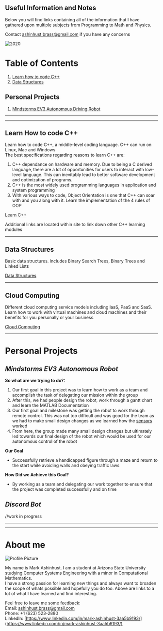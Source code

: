 ## Useful Information and Notes

Below you will find links containing all of the information that I have gathered upon multiple subjects from Programming to Math and Physics. 

Contact ashinhust.brass@gmail.com if you have any concerns

![2020](https://external-content.duckduckgo.com/iu/?u=http%3A%2F%2Fi.huffpost.com%2Fgen%2F1675146%2Fimages%2Fo-BOOKS-facebook.jpg&f=1&nofb=1)

# Table of Contents

1. [Learn how to code C++](https://www.learncpp.markinfo.dev/)
2. [Data Structures](https://www.datastructures.markinfo.dev/)

## Personal Projects

1. [Mindstorms EV3 Autonomous Driving Robot](https://www.mindstorm.markinfo.dev/)

---
---

## Learn How to code C++

Learn how to code C++, a middle-level coding language. C++ can run on Linux, Mac and Windows  
The best specifications regarding reasons to learn C++ are:  

1. C++ dependance on hardware and memory. Due to being a C derived language, there are a lot of opportunities for users to interact with low-level language. This can inevitably lead to better software development and optimization of programs.
2. C++ is the most widely used programming languages in application and system programming  
3. With various ways to code, Object Orientation is one that C++ can soar with and you along with it. Learn the implementation of the 4 rules of OOP

[Learn C++](https://www.learncpp.markinfo.dev/)  

Additional links are located within site to link down other C++ learning modules

---

## Data Structures

Basic data structures. Includes Binary Search Trees, Binary Trees and Linked Lists  

[Data Structures](https://www.datastructures.markinfo.dev/)

---

## Cloud Computing

Different cloud computing service models including IaaS, PaaS and SaaS. Learn how to work with virtual machines and cloud machines and their benefits for you personally or your business.

[Cloud Computing](https://cloud.markinfo.dev/)

---

# Personal Projects

## *Mindstorms EV3 Autonomous Robot*

**So what are we trying to do?:**
1. Our first goal in this project was to learn how to work as a team and accomplish the task of delegating our mission within the group
2. After this, we had people design the robot, work through a gantt chart and learn the MATLAB Documentation
3. Our first goal and milestone was getting the robot to work through remote control. This was not too difficult and was good for the team as we had to make small design changes as we learned how the [sensors](https://github.com/Markay12/mindstormsEV3#sensor-information) worked
4. From here, the group made many small design changes but ultimately led towards our final design of the robot which would be used for our autonomous control of the robot

**Our Goal**
* Successfully retrieve a handicapped figure through a maze and return to the start while avoiding walls and obeying traffic laws

**How Did we Achieve this Goal?**
* By working as a team and delegating our work together to ensure that the project was completed successfully and on time

## *Discord Bot*

//work in progress

---
---

# About me

![Profile Picture](https://i.imgur.com/ddHql0c.png)

My name is Mark Ashinhust. I am a student at Arizona State University studying Computer Systems Engineering with a minor in Computational Mathematics.  
I have a strong passion for learning new things and always want to broaden the scope of whats possible and hopefully you do too. Above are links to a lot of what I have learned and find interesting.  

Feel free to leave me some feedback:    
Email: ashinhust.brass@gmail.com    
Phone: +1 (623) 523-2880  
LinkedIn: [https://www.linkedin.com/in/mark-ashinhust-3aa5b9193/](https://www.linkedin.com/in/mark-ashinhust-3aa5b9193/)